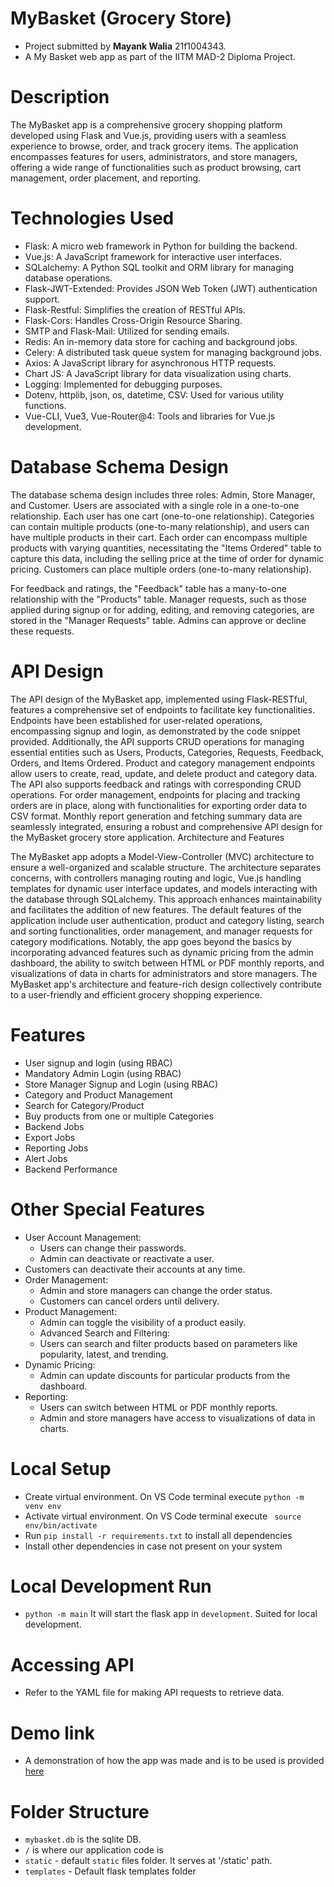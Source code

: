 # MyBasket (Grocery Store) 
- Project submitted by **Mayank Walia** 21f1004343.
- A My Basket web app as part of the IITM MAD-2 Diploma Project. 

# Description
The MyBasket app is a comprehensive grocery shopping platform developed using Flask and Vue.js, providing users with a seamless experience to browse, order, and track grocery items. The application encompasses features for users, administrators, and store managers, offering a wide range of functionalities such as product browsing, cart management, order placement, and reporting.
# Technologies Used
- Flask: A micro web framework in Python for building the backend.
- Vue.js: A JavaScript framework for interactive user interfaces.
- SQLalchemy: A Python SQL toolkit and ORM library for managing database operations.
- Flask-JWT-Extended: Provides JSON Web Token (JWT) authentication support.
- Flask-Restful: Simplifies the creation of RESTful APIs.
- Flask-Cors: Handles Cross-Origin Resource Sharing.
- SMTP and Flask-Mail: Utilized for sending emails.
- Redis: An in-memory data store for caching and background jobs.
- Celery: A distributed task queue system for managing background jobs.
- Axios: A JavaScript library for asynchronous HTTP requests.
- Chart JS: A JavaScript library for data visualization using charts.
- Logging: Implemented for debugging purposes.
- Dotenv, httplib, json, os, datetime, CSV: Used for various utility functions.
- Vue-CLI, Vue3, Vue-Router@4: Tools and libraries for Vue.js development.

# Database Schema Design
The database schema design includes three roles: Admin, Store Manager, and Customer. Users are associated with a single role in a one-to-one relationship. Each user has one cart (one-to-one relationship). Categories can contain multiple products (one-to-many relationship), and users can have multiple products in their cart. Each order can encompass multiple products with varying quantities, necessitating the "Items Ordered" table to capture this data, including the selling price at the time of order for dynamic pricing. Customers can place multiple orders (one-to-many relationship).

For feedback and ratings, the "Feedback" table has a many-to-one relationship with the "Products" table. Manager requests, such as those applied during signup or for adding, editing, and removing categories, are stored in the "Manager Requests" table. Admins can approve or decline these requests.



# API Design
The API design of the MyBasket app, implemented using Flask-RESTful, features a comprehensive set of endpoints to facilitate key functionalities. Endpoints have been established for user-related operations, encompassing signup and login, as demonstrated by the code snippet provided. Additionally, the API supports CRUD operations for managing essential entities such as Users, Products, Categories, Requests, Feedback, Orders, and Items Ordered. Product and category management endpoints allow users to create, read, update, and delete product and category data. The API also supports feedback and ratings with corresponding CRUD operations. For order management, endpoints for placing and tracking orders are in place, along with functionalities for exporting order data to CSV format. Monthly report generation and fetching summary data are seamlessly integrated, ensuring a robust and comprehensive API design for the MyBasket grocery store application.
Architecture and Features

The MyBasket app adopts a Model-View-Controller (MVC) architecture to ensure a well-organized and scalable structure. The architecture separates concerns, with controllers managing routing and logic, Vue.js handling templates for dynamic user interface updates, and models interacting with the database through SQLalchemy. This approach enhances maintainability and facilitates the addition of new features. The default features of the application include user authentication, product and category listing, search and sorting functionalities, order management, and manager requests for category modifications. Notably, the app goes beyond the basics by incorporating advanced features such as dynamic pricing from the admin dashboard, the ability to switch between HTML or PDF monthly reports, and visualizations of data in charts for administrators and store managers. The MyBasket app's architecture and feature-rich design collectively contribute to a user-friendly and efficient grocery shopping experience.

# Features
- User signup and login (using RBAC)
- Mandatory Admin Login (using RBAC)
- Store Manager Signup and Login (using RBAC)
- Category and Product Management
- Search for Category/Product
- Buy products from one or multiple Categories
- Backend Jobs
- Export Jobs
- Reporting Jobs
- Alert Jobs
- Backend Performance

# Other Special Features
- User Account Management:
    - Users can change their passwords.
    - Admin can deactivate or reactivate a user.
- Customers can deactivate their accounts at any time.
- Order Management:
    - Admin and store managers can change the order status.
    - Customers can cancel orders until delivery.
- Product Management:
    - Admin can toggle the visibility of a product easily.
    - Advanced Search and Filtering:
    - Users can search and filter products based on parameters like popularity, latest, and trending.
- Dynamic Pricing:
    - Admin can update discounts for particular products from the dashboard.
- Reporting:
   - Users can switch between HTML or PDF monthly reports.
   - Admin and store managers have access to visualizations of data in charts.



# Local Setup
- Create virtual environment. On VS Code terminal execute `python -m venv env`
- Activate virtual environment. On VS Code terminal execute ` source env/bin/activate` 
- Run `pip install -r requirements.txt` to install all dependencies
- Install other dependencies in case not present on your system

# Local Development Run
- `python -m main` It will start the flask app in `development`. Suited for local development. 


# Accessing API

- Refer to the YAML file for making API requests to retrieve data.

# Demo link
- A demonstration of how the app was made and is to be used is provided [here]()

# Folder Structure

- `mybasket.db` is the sqlite DB. 
- `/` is where our application code is
- `static` - default `static` files folder. It serves at '/static' path.
- `templates` - Default flask templates folder

